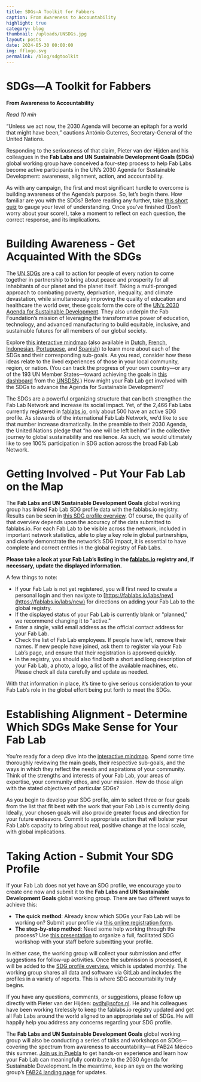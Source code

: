 ```yaml
---
title: SDGs—A Toolkit for Fabbers
caption: From Awareness to Accountability
highlight: true
category: blog
thumbnail: /uploads/UNSDGs.jpg
layout: posts
date: 2024-05-30 00:00:00
img: fflogo.svg
permalink: /blog/sdgtoolkit
---
```


# SDGs—A Toolkit for Fabbers

**From Awareness to Accountability**

*Read 10 min*

“Unless we act now, the 2030 Agenda will become an epitaph for a world that might have been,” cautions António Guterres, Secretary-General of the United Nations. 

Responding to the seriousness of that claim, Pieter van der Hijden and his colleagues in the **Fab Labs and UN Sustainable Development Goals (SDGs)** global working group have conceived a four-step process to help Fab Labs become active participants in the UN’s 2030 Agenda for Sustainable Development: awareness, alignment, action, and accountability. 

As with any campaign, the first and most significant hurdle to overcome is building awareness of the Agenda’s purpose. So, let’s begin there. How familiar are you with the SDGs? Before reading any further, take [this short quiz](https://docs.google.com/forms/d/e/1FAIpQLScQ1QHtzVFfoo_2TIsyqXDw3Y6bQ4REUFho8sLza0vc7cfpEQ/viewform?usp=sf_link) to gauge your level of understanding. Once you’ve finished (Don’t worry about your score!), take a moment to reflect on each question, the correct response, and its implications.

# Building Awareness - Get Acquainted With the SDGs

The [UN SDGs](https://sdgs.un.org/goals) are a call to action for people of every nation to come together in partnership to bring about peace and prosperity for all inhabitants of our planet and the planet itself. Taking a multi-pronged approach to combating poverty, deprivation, inequality, and climate devastation, while simultaneously improving the quality of education and healthcare the world over, these goals form the core of the [UN’s 2030 Agenda for Sustainable Development](https://www.un.org/sustainabledevelopment/development-agenda/). They also underpin the Fab Foundation’s mission of leveraging the transformative power of education, technology, and advanced manufacturing to build equitable, inclusive, and sustainable futures for all members of our global society. 

Explore [this interactive mindmap](https://share.mindmanager.com/#publish/HqlzlZm6MPiykyxnbEP0hQZuQagwKaVysHBheJbH) (also available in [Dutch](https://share.mindmanager.com/#publish/72_8wEbbKEsdRyyoZ5dyGbzqXcJU2KlaaBzSIodO), [French](https://share.mindmanager.com/#publish/7FsJoWGf-9u3ULXVxkISOI6F_m_gr1ug9d09xvBv), [Indonesian](https://share.mindmanager.com/#publish/P6jxrsCgYxY7WSg3sNyW_SHNNUhTZZs9CrUH3aUj), [Portuguese](https://share.mindmanager.com/#publish/5mUufwRfugj--t5UPkwJnIaywIQWPPfjwEtvNYpf), and [Spanish](https://share.mindmanager.com/#publish/j32RIl3gIMwanKcPNVATthXGvnFrYs4uFD6_7FL9)) to learn more about each of the SDGs and their corresponding sub-goals. As you read, consider how these ideas relate to the lived experiences of those in your local community, region, or nation. (You can track the progress of your own country—or any of the 193 UN Member States—toward achieving the goals in [this dashboard](https://dashboards.sdgindex.org/profiles) from the [UNSDSN](https://sdsnportugal.pt/).) How might your Fab Lab get involved with the SDGs to advance the Agenda for Sustainable Development?

The SDGs are a powerful organizing structure that can both strengthen the Fab Lab Network and increase its social impact. Yet, of the 2,466 Fab Labs currently registered in [fablabs.io](http://fablabs.io), only about 500 have an active SDG profile. As stewards of the international Fab Lab Network, we’d like to see that number increase dramatically. In the preamble to their 2030 Agenda, the United Nations pledge that “no one will be left behind” in the collective journey to global sustainability and resilience. As such, we would ultimately like to see 100% participation in SDG action across the broad Fab Lab Network.

# Getting Involved - Put Your Fab Lab on the Map

The **Fab Labs and UN Sustainable Development Goals** global working group has linked Fab Lab SDG profile data with the fablabs.io registry. Results can be seen in [this SDG profile overview](https://bit.ly/fablist-sdgs). Of course, the quality of that overview depends upon the accuracy of the data submitted to fablabs.io. For each Fab Lab to be visible across the network, included in important network statistics, able to play a key role in global partnerships, and clearly demonstrate the network’s SDG impact, it is essential to have complete and correct entries in the global registry of Fab Labs.


**Please take a look at your Fab Lab’s listing in the [fablabs.io](http://fablabs.io/) registry and, if necessary, update the displayed information.**

A few things to note:
- If your Fab Lab is not yet registered, you will first need to create a personal login and then navigate to [https://fablabs.io/labs/new](https://fablabs.io/labs/new) for directions on adding your Fab Lab to the global registry.
- If the displayed status of your Fab Lab is currently blank or "planned," we recommend changing it to "active."
- Enter a single, valid email address as the official contact address for your Fab Lab.
- Check the list of Fab Lab employees. If people have left, remove their names. If new people have joined, ask them to register via your Fab Lab’s page, and ensure that their registration is approved quickly.
- In the registry, you should also find both a short and long description of your Fab Lab, a photo, a logo, a list of the available machines, etc. Please check all data carefully and update as needed.

With that information in place, it’s time to give serious consideration to your Fab Lab’s role in the global effort being put forth to meet the SDGs.

# Establishing Alignment - Determine Which SDGs Make Sense for Your Fab Lab

You’re ready for a deep dive into the [interactive mindmap](https://share.mindmanager.com/#publish/HqlzlZm6MPiykyxnbEP0hQZuQagwKaVysHBheJbH). Spend some time thoroughly reviewing the main goals, their respective sub-goals, and the ways in which they reflect the needs and aspirations of your community. Think of the strengths and interests of your Fab Lab, your areas of expertise, your community ethos, and your mission. How do those align with the stated objectives of particular SDGs? 

As you begin to develop your SDG profile, aim to select three or four goals from the list that fit best with the work that your Fab Lab is currently doing. Ideally, your chosen goals will also provide greater focus and direction for your future endeavors. Commit to appropriate action that will bolster your Fab Lab’s capacity to bring about real, positive change at the local scale, with global implications.

# Taking Action - Submit Your SDG Profile

If your Fab Lab does not yet have an SDG profile, we encourage you to create one now and submit it to the **Fab Labs and UN Sustainable Development Goals** global working group. There are two different ways to achieve this:  
- **The quick method**: Already know which SDGs your Fab Lab will be working on? Submit your profile via [this online registration form](https://docs.google.com/forms/d/e/1FAIpQLSdp82U1NhvgEPVW8WjS87iVYU2mXMqm6wNrG99uoMTI5M3MAw/viewform).
- **The step-by-step method**: Need some help working through the process? Use [this presentation](https://www.slideshare.net/slideshow/how-to-align-your-fab-lab-makerspace-with-the-un-sustainable-development-goals-sdgs-manual-for-the-fab-lab-manager-pieter-van-der-hijden-et-al/109228604) to organize a full, facilitated SDG workshop with your staff before submitting your profile.

In either case, the working group will collect your submission and offer suggestions for follow-up activities. Once the submission is processed, it will be added to the [SDG profile overview](https://bit.ly/fablist-sdgs), which is updated monthly. The working group shares all data and software via GitLab and includes the profiles in a variety of reports. This is where SDG accountability truly begins.

If you have any questions, comments, or suggestions, please follow up directly with Pieter van der Hijden: [pvdh@sofos.nl](pvdh@sofos.nl). He and his colleagues have been working tirelessly to keep the fablabs.io registry updated and get all Fab Labs around the world aligned to an appropriate set of SDGs. He will happily help you address any concerns regarding your SDG profile.

The **Fab Labs and UN Sustainable Development Goals** global working group will also be conducting a series of talks and workshops on SDGs—covering the spectrum from awareness to accountability—at FAB24 México this summer. [Join us in Puebla](https://fab24.fabevent.org/) to get hands-on experience and learn how your Fab Lab can meaningfully contribute to the 2030 Agenda for Sustainable Development. In the meantime, keep an eye on the working group’s [FAB24 landing page](https://share.mindmanager.com/#publish/QoGON2-MIN-O45llOuQZ6TuuOEu4b54ZxyBqR-1G) for updates. 
